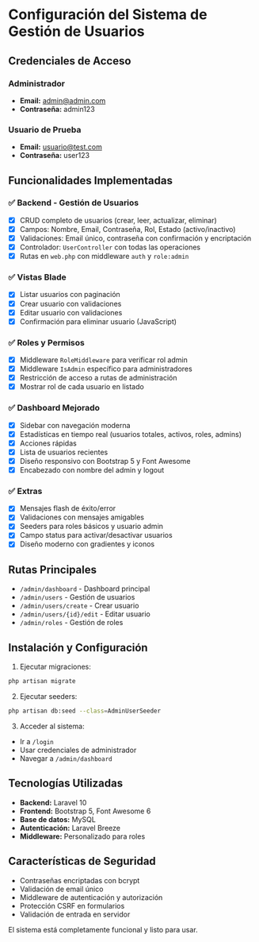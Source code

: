 # Configuración del Sistema de Gestión de Usuarios

## Credenciales de Acceso

### Administrador
- **Email:** admin@admin.com
- **Contraseña:** admin123

### Usuario de Prueba
- **Email:** usuario@test.com
- **Contraseña:** user123

## Funcionalidades Implementadas

### ✅ Backend - Gestión de Usuarios
- [x] CRUD completo de usuarios (crear, leer, actualizar, eliminar)
- [x] Campos: Nombre, Email, Contraseña, Rol, Estado (activo/inactivo)
- [x] Validaciones: Email único, contraseña con confirmación y encriptación
- [x] Controlador: `UserController` con todas las operaciones
- [x] Rutas en `web.php` con middleware `auth` y `role:admin`

### ✅ Vistas Blade
- [x] Listar usuarios con paginación
- [x] Crear usuario con validaciones
- [x] Editar usuario con validaciones
- [x] Confirmación para eliminar usuario (JavaScript)

### ✅ Roles y Permisos
- [x] Middleware `RoleMiddleware` para verificar rol admin
- [x] Middleware `IsAdmin` específico para administradores
- [x] Restricción de acceso a rutas de administración
- [x] Mostrar rol de cada usuario en listado

### ✅ Dashboard Mejorado
- [x] Sidebar con navegación moderna
- [x] Estadísticas en tiempo real (usuarios totales, activos, roles, admins)
- [x] Acciones rápidas
- [x] Lista de usuarios recientes
- [x] Diseño responsivo con Bootstrap 5 y Font Awesome
- [x] Encabezado con nombre del admin y logout

### ✅ Extras
- [x] Mensajes flash de éxito/error
- [x] Validaciones con mensajes amigables
- [x] Seeders para roles básicos y usuario admin
- [x] Campo status para activar/desactivar usuarios
- [x] Diseño moderno con gradientes y iconos

## Rutas Principales

- `/admin/dashboard` - Dashboard principal
- `/admin/users` - Gestión de usuarios
- `/admin/users/create` - Crear usuario
- `/admin/users/{id}/edit` - Editar usuario
- `/admin/roles` - Gestión de roles

## Instalación y Configuración

1. Ejecutar migraciones:
```bash
php artisan migrate
```

2. Ejecutar seeders:
```bash
php artisan db:seed --class=AdminUserSeeder
```

3. Acceder al sistema:
- Ir a `/login`
- Usar credenciales de administrador
- Navegar a `/admin/dashboard`

## Tecnologías Utilizadas

- **Backend:** Laravel 10
- **Frontend:** Bootstrap 5, Font Awesome 6
- **Base de datos:** MySQL
- **Autenticación:** Laravel Breeze
- **Middleware:** Personalizado para roles

## Características de Seguridad

- Contraseñas encriptadas con bcrypt
- Validación de email único
- Middleware de autenticación y autorización
- Protección CSRF en formularios
- Validación de entrada en servidor

El sistema está completamente funcional y listo para usar.